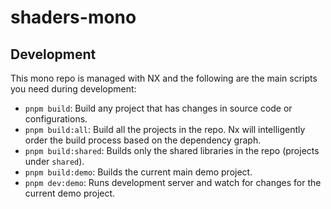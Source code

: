 # shaders-mono


## Development

This mono repo is managed with NX and the following are the main scripts you need during development:

* `pnpm build`: Build any project that has changes in source code or configurations.
* `pnpm build:all`: Build all the projects in the repo. Nx will intelligently order the build process based on the dependency graph.
* `pnpm build:shared`: Builds only the shared libraries in the repo (projects under `shared`).
* `pnpm build:demo`: Builds the current main demo project.
* `pnpm dev:demo`: Runs development server and watch for changes for the current demo project.
